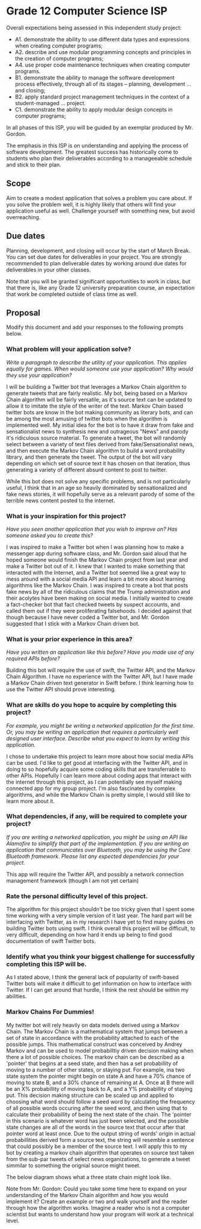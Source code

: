 # Grade 12 Computer Science ISP

Overall expectations being assessed in this independent study project:

* A1. 	demonstrate the ability to use different data types and expressions when creating computer programs;
* A2. 	describe and use modular programming concepts and principles in the creation of computer programs;
* A4. 	use proper code maintenance techniques when creating computer programs.
* B1. 	demonstrate the ability to manage the software development process effectively, through all of its stages – planning, development ... and closing;
* B2. 	apply standard project management techniques in the context of a student-managed ... project.
* C1. 	demonstrate the ability to apply modular design concepts in computer programs;

In all phases of this ISP, you will be guided by an exemplar produced by Mr. Gordon.

The emphasis in this ISP is on understanding and applying the process of software development. The greatest success has historically come to students who plan their deliverables according to a manageeable schedule and stick to their plan.

## Scope

Aim to create a modest application that solves a problem you care about. If you solve the problem well, it is highly likely that others will find your application useful as well. Challenge yourself with something new, but avoid overreaching.

## Due dates

Planning, development, and closing will occur by the start of March Break. You can set due dates for deliverables in your project. You are strongly recommended to plan deliverable dates by working around due dates for deliverables in your other classes.

Note that you will be granted significant opportunities to work in class, but that there is, like any Grade 12 university preparation course, an expectation that work be completed outside of class time as well.

## Proposal

Modify this document and add your responses to the following prompts below.

### What problem will your application solve?

*Write a paragraph to describe the utility of your application. This applies equally for games. When would someone use your application? Why would they use your application?*

I will be building a Twitter bot that leverages a Markov Chain algorithm to generate tweets that are fairly realistic. My bot, being based on a Markov Chain algorithm will be fairly versatile, as it's source text can be updated to allow it to imitate the style of the writer of the text. Markov Chain based twitter bots are know in the bot making community as literary bots, and can be among the most amusing of twitter bots when the algorithm is implemented well. My initial idea for the bot is to have it draw from fake and sensationalist news to synthesis new and outrageous "News" and parody it's ridiculous source material. To generate a tweet, the bot will randomly select between a variety of text files derived from fake/Sensationalist news, and then execute the Markov Chain algorithm to build a word probability library, and then generate the tweet. The output of the bot will vary depending on which set of source text it has chosen on that iteration, thus generating a variety of different absurd content to post to twitter.

While this bot does not solve any specific problems, and is not particularly useful, I think that in an age so heavily dominated by sensationalized and fake news stories, it will hopefully serve as a relevant parody of some of the terrible news content posted to the internet.

### What is your inspiration for this project?

*Have you seen another application that you wish to improve on? Has someone asked you to create this?*

I was inspired to make a Twitter bot when I was planning how to make a messenger app during software class, and Mr. Gordon said aloud that he hoped someone would finish the Markov Chain project from last year and make a Twitter bot out of it. I knew that I wanted to make something that interacted with the Internet, and a Twitter bot seemed like a great way to mess around with a social media API and learn a bit more about learning algorithms like the Markov Chain. I was inspired to create a bot that posts fake news by all of the ridiculous claims that the Trump administration and their acolytes have been making on social media. I initially wanted to create a fact-checker bot that fact checked tweets by suspect accounts, and called them out if they were proliferating falsehoods. I decided against that though because I have never coded a Twitter bot, and Mr. Gordon suggested that I stick with a Markov Chain driven bot.  

### What is your prior experience in this area?

*Have you written an application like this before? Have you made use of any required APIs before?*

Building this bot will require the use of swift, the Twitter API, and the Markov Chain Algorithm. I have no experience with the Twitter API, but I have made a Markov Chain driven text generator in Swift before. I think learning how to use the Twitter API should prove interesting.

### What are skills do you hope to acquire by completing this project?

*For example, you might be writing a networked application for the first time. Or, you may be writing an application that requires a particularly well designed user interface. Describe what you expect to learn by writing this application.*

I chose to undertake this project to learn more about how social media APIs can be used. I'd like to get good at interfacing with the Twitter API, and in doing to so hopefully acquire some coding skills that are transferrable to other APIs. Hopefully I can learn more about coding apps that interact with the internet through this project, as I can potentially see myself making connected app for my group project. I'm also fascinated by complex algorithms, and while the Markov Chain is pretty simple, I would still like to learn more about it.

### What dependencies, if any, will be required to complete your project?

*If you are writing a networked application, you might be using an API like Alamofire to simplify that part of the implementation. If you are writing an application that communicates over Bluetooth, you may be using the Core Bluetooth framework. Please list any expected dependencies for your project.*

This app will require the Twitter API, and possibly a network connection management framework (though I am not yet certain)

### Rate the personal difficulty level of this project.

The algorithm for this project shouldn't be too tricky given that I spent some time working with a very simple version of it last year. The hard part will be interfacing with Twitter, as in my research I have yet to find many guides on building Twitter bots using swift. I think overall this project will be difficult, to very difficult, depending on how hard it ends up being to find good documentation of swift Twitter bots.

### Identify what you think your biggest challenge for successfully completing this ISP will be.

As I stated above, I think the general lack of popularity of swift-based Twitter bots will make it difficult to get information on how to interface with Twitter. If I can get around that hurdle, I think the rest should be within my abilities.

### Markov Chains For Dummies!

My twitter bot will rely heavily on data models derived using a Markov Chain. The Markov Chain is a mathematical system that jumps between a set of state in accordance with the probability attached to each of the possible jumps. This mathematical construct was conceived by Andrey Markov and can be used to model probabilltiy driven decision making when there a lot of possible choices. The markov chain can be described as a 'pointer' that begins at a seed state, and then has a set probabillity of moving to a number of other states, or staying put. For example, ina  two state system the pointer might begin on state A and have a 70% chance of moving to state B, and a 30% chance of remaining at A. Once at B there will be an X% probabillity of moving back to A, and a Y% probabillity of staying put. This decision making structure can be scaled up and applied to choosing what word should follow a seed word by calculating the frequency of all possible words occuring after the seed word, and then using that to calculate their probabillity of being the next state of the chain. The 'pointer in this scenario is whatever word has just been selected, and the possible state changes are all of the words in the source text that occur after that pointer word at least once. Due to the output string of words' origin in actual probabillities derived form a source text, the string will resemble a sentence that could possibly be a member of the source text. I will apply this to my bot by creating a markov chain algorithm that operates on source text taken from the sub-par tweets of select news organizations, to generate a tweet simmilar to something the orignial source might tweet. 

The below diagram shows what a three state chain might look like.

Note from Mr. Gordon: Could you take some time here to expand on your understanding of the Markov Chain algorithm and how you would implement it? Create an example or two and walk yourself and the reader through how the algorithm works. Imagine a reader who is not a computer scientist but wants to understand how your program will work at a technical level.
